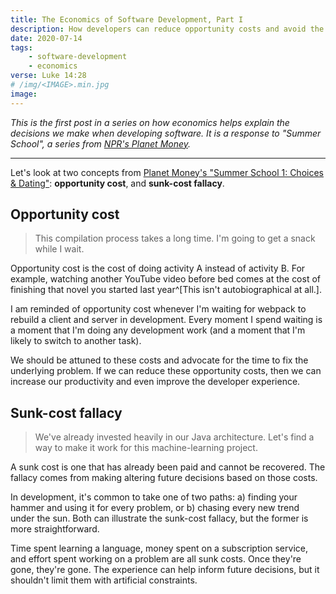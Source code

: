 ```yaml
---
title: The Economics of Software Development, Part I
description: How developers can reduce opportunity costs and avoid the sunk-cost fallacy
date: 2020-07-14
tags:
    - software-development
    - economics
verse: Luke 14:28
# /img/<IMAGE>.min.jpg
image:
---
```


_This is the first post in a series on how economics helps explain the decisions we make when developing software. It is a response to "Summer School", a series from [NPR's Planet Money](https://www.npr.org/sections/money/)._

---

Let's look at two concepts from [Planet Money's "Summer School 1: Choices & Dating"](https://www.npr.org/2020/07/07/888690075/summer-school-1-choices-dating): **opportunity cost**, and **sunk-cost fallacy**.

## Opportunity cost

> This compilation process takes a long time. I'm going to get a snack while I wait.

Opportunity cost is the cost of doing activity A instead of activity B. For example, watching another YouTube video before bed comes at the cost of finishing that novel you started last year^[This isn't autobiographical at all.].

I am reminded of opportunity cost whenever I'm waiting for webpack to rebuild a client and server in development. Every moment I spend waiting is a moment that I'm doing any development work (and a moment that I'm likely to switch to another task).

We should be attuned to these costs and advocate for the time to fix the underlying problem. If we can reduce these opportunity costs, then we can increase our productivity and even improve the developer experience.

## Sunk-cost fallacy

> We've already invested heavily in our Java architecture. Let's find a way to make it work for this machine-learning project.

A sunk cost is one that has already been paid and cannot be recovered. The fallacy comes from making altering future decisions based on those costs.

In development, it's common to take one of two paths: a) finding your hammer and using it for every problem, or b) chasing every new trend under the sun. Both can illustrate the sunk-cost fallacy, but the former is more straightforward.

Time spent learning a language, money spent on a subscription service, and effort spent working on a problem are all sunk costs. Once they're gone, they're gone. The experience can help inform future decisions, but it shouldn't limit them with artificial constraints.
